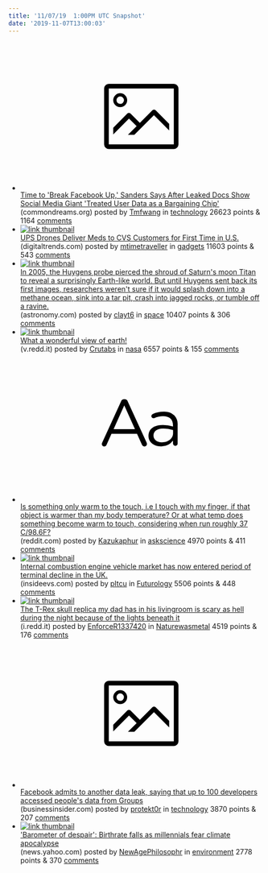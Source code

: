 ```yaml
---
title: '11/07/19  1:00PM UTC Snapshot'
date: '2019-11-07T13:00:03'
---
```

<ul>
<li><a href='https://www.commondreams.org/news/2019/11/06/time-break-facebook-sanders-says-after-leaked-docs-show-social-media-giant-treated'><svg version='1.1' viewBox='-34 -14 104 64' preserveAspectRatio='xMidYMid meet' xmlns='http://www.w3.org/2000/svg' xmlns:xlink='http://www.w3.org/1999/xlink'>
    <title>link thumbnail</title>
    <path d='M32,4H4A2,2,0,0,0,2,6V30a2,2,0,0,0,2,2H32a2,2,0,0,0,2-2V6A2,2,0,0,0,32,4ZM4,30V6H32V30Z'></path>
    <path d='M8.92,14a3,3,0,1,0-3-3A3,3,0,0,0,8.92,14Zm0-4.6A1.6,1.6,0,1,1,7.33,11,1.6,1.6,0,0,1,8.92,9.41Z'></path>
    <path d='M22.78,15.37l-5.4,5.4-4-4a1,1,0,0,0-1.41,0L5.92,22.9v2.83l6.79-6.79L16,22.18l-3.75,3.75H15l8.45-8.45L30,24V21.18l-5.81-5.81A1,1,0,0,0,22.78,15.37Z'></path>
</svg></a><div><div class='linkTitle'><a href='https://www.commondreams.org/news/2019/11/06/time-break-facebook-sanders-says-after-leaked-docs-show-social-media-giant-treated'>Time to 'Break Facebook Up,' Sanders Says After Leaked Docs Show Social Media Giant 'Treated User Data as a Bargaining Chip'</a></div>(commondreams.org) posted by <a href='https://www.reddit.com/user/Tmfwang'>Tmfwang</a> in <a href='https://www.reddit.com/r/technology'>technology</a> 26623 points & 1164 <a href='https://www.reddit.com/r/technology/comments/dsof5u/time_to_break_facebook_up_sanders_says_after/'>comments</a></div></li>

<li><a href='https://www.digitaltrends.com/cool-tech/ups-uses-drones-to-deliver-meds-to-cvs-customers-for-first-time-in-us/'><img src='https://b.thumbs.redditmedia.com/FQByU9nCjvJ4ZylH5Yanqwnv5xQvi8L5OY7FIn_VKpw.jpg' alt='link thumbnail'></a><div><div class='linkTitle'><a href='https://www.digitaltrends.com/cool-tech/ups-uses-drones-to-deliver-meds-to-cvs-customers-for-first-time-in-us/'>UPS Drones Deliver Meds to CVS Customers for First Time in U.S.</a></div>(digitaltrends.com) posted by <a href='https://www.reddit.com/user/mtimetraveller'>mtimetraveller</a> in <a href='https://www.reddit.com/r/gadgets'>gadgets</a> 11603 points & 543 <a href='https://www.reddit.com/r/gadgets/comments/dsh37m/ups_drones_deliver_meds_to_cvs_customers_for/'>comments</a></div></li>

<li><a href='http://astronomy.com/magazine/news/2018/10/touchdown-on-titan-how-we-landed-a-probe-on-another-planets-moon'><img src='https://b.thumbs.redditmedia.com/egC0p5JlMg6_MsjO2rDNUnH3q5uR1zWoITSfxDhR5yw.jpg' alt='link thumbnail'></a><div><div class='linkTitle'><a href='http://astronomy.com/magazine/news/2018/10/touchdown-on-titan-how-we-landed-a-probe-on-another-planets-moon'>In 2005, the Huygens probe pierced the shroud of Saturn's moon Titan to reveal a surprisingly Earth-like world. But until Huygens sent back its first images, researchers weren't sure if it would splash down into a methane ocean, sink into a tar pit, crash into jagged rocks, or tumble off a ravine.</a></div>(astronomy.com) posted by <a href='https://www.reddit.com/user/clayt6'>clayt6</a> in <a href='https://www.reddit.com/r/space'>space</a> 10407 points & 306 <a href='https://www.reddit.com/r/space/comments/dsjk25/in_2005_the_huygens_probe_pierced_the_shroud_of/'>comments</a></div></li>

<li><a href='https://v.redd.it/p9edkyxjl5x31'><img src='https://b.thumbs.redditmedia.com/RIqQl2WA56xJFr28QJpdYIK0k6Kl9S-FG5ByqCkCe8w.jpg' alt='link thumbnail'></a><div><div class='linkTitle'><a href='https://v.redd.it/p9edkyxjl5x31'>What a wonderful view of earth!</a></div>(v.redd.it) posted by <a href='https://www.reddit.com/user/Crutabs'>Crutabs</a> in <a href='https://www.reddit.com/r/nasa'>nasa</a> 6557 points & 155 <a href='https://www.reddit.com/r/nasa/comments/dsox2s/what_a_wonderful_view_of_earth/'>comments</a></div></li>

<li><a href='https://www.reddit.com/r/askscience/comments/dshg96/is_something_only_warm_to_the_touch_ie_i_touch/'><svg version='1.1' viewBox='-34 -12 104 64' preserveAspectRatio='xMidYMid slice' xmlns='http://www.w3.org/2000/svg' xmlns:xlink='http://www.w3.org/1999/xlink'>
    <title>text link thumbnail</title>
    <path d='M12.19,8.84a1.45,1.45,0,0,0-1.4-1h-.12a1.46,1.46,0,0,0-1.42,1L1.14,26.56a1.29,1.29,0,0,0-.14.59,1,1,0,0,0,1,1,1.12,1.12,0,0,0,1.08-.77l2.08-4.65h11l2.08,4.59a1.24,1.24,0,0,0,1.12.83,1.08,1.08,0,0,0,1.08-1.08,1.64,1.64,0,0,0-.14-.57ZM6.08,20.71l4.59-10.22,4.6,10.22Z'>
    </path>
    <path d='M32.24,14.78A6.35,6.35,0,0,0,27.6,13.2a11.36,11.36,0,0,0-4.7,1,1,1,0,0,0-.58.89,1,1,0,0,0,.94.92,1.23,1.23,0,0,0,.39-.08,8.87,8.87,0,0,1,3.72-.81c2.7,0,4.28,1.33,4.28,3.92v.5a15.29,15.29,0,0,0-4.42-.61c-3.64,0-6.14,1.61-6.14,4.64v.05c0,2.95,2.7,4.48,5.37,4.48a6.29,6.29,0,0,0,5.19-2.48V26.9a1,1,0,0,0,1,1,1,1,0,0,0,1-1.06V19A5.71,5.71,0,0,0,32.24,14.78Zm-.56,7.7c0,2.28-2.17,3.89-4.81,3.89-1.94,0-3.61-1.06-3.61-2.86v-.06c0-1.8,1.5-3,4.2-3a15.2,15.2,0,0,1,4.22.61Z'>
    </path>
</svg></a><div><div class='linkTitle'><a href='https://www.reddit.com/r/askscience/comments/dshg96/is_something_only_warm_to_the_touch_ie_i_touch/'>Is something only warm to the touch, i.e I touch with my finger, if that object is warmer than my body temperature? Or at what temp does something become warm to touch, considering when run roughly 37 C/98.6F?</a></div>(reddit.com) posted by <a href='https://www.reddit.com/user/Kazukaphur'>Kazukaphur</a> in <a href='https://www.reddit.com/r/askscience'>askscience</a> 4970 points & 411 <a href='https://www.reddit.com/r/askscience/comments/dshg96/is_something_only_warm_to_the_touch_ie_i_touch/'>comments</a></div></li>

<li><a href='https://insideevs.com/news/380543/uk-plugin-car-sales-october-2019/'><img src='https://b.thumbs.redditmedia.com/9nz7sAVqSG9Ja6Ts8oZVKEscxthzBreWtQYt-45754c.jpg' alt='link thumbnail'></a><div><div class='linkTitle'><a href='https://insideevs.com/news/380543/uk-plugin-car-sales-october-2019/'>Internal combustion engine vehicle market has now entered period of terminal decline in the UK.</a></div>(insideevs.com) posted by <a href='https://www.reddit.com/user/pltcu'>pltcu</a> in <a href='https://www.reddit.com/r/Futurology'>Futurology</a> 5506 points & 448 <a href='https://www.reddit.com/r/Futurology/comments/dso6mo/internal_combustion_engine_vehicle_market_has_now/'>comments</a></div></li>

<li><a href='https://i.redd.it/wynpsg1813x31.png'><img src='https://a.thumbs.redditmedia.com/JmiQlxmqWikeJ-WtTENGW1LlyhHc5aYAIsOleUDxV20.jpg' alt='link thumbnail'></a><div><div class='linkTitle'><a href='https://i.redd.it/wynpsg1813x31.png'>The T-Rex skull replica my dad has in his livingroom is scary as hell during the night because of the lights beneath it</a></div>(i.redd.it) posted by <a href='https://www.reddit.com/user/EnforceR1337420'>EnforceR1337420</a> in <a href='https://www.reddit.com/r/Naturewasmetal'>Naturewasmetal</a> 4519 points & 176 <a href='https://www.reddit.com/r/Naturewasmetal/comments/dshmsk/the_trex_skull_replica_my_dad_has_in_his/'>comments</a></div></li>

<li><a href='https://www.businessinsider.com/100-facebook-app-developers-may-have-had-access-to-private-groups-data-2019-11'><svg version='1.1' viewBox='-34 -14 104 64' preserveAspectRatio='xMidYMid meet' xmlns='http://www.w3.org/2000/svg' xmlns:xlink='http://www.w3.org/1999/xlink'>
    <title>link thumbnail</title>
    <path d='M32,4H4A2,2,0,0,0,2,6V30a2,2,0,0,0,2,2H32a2,2,0,0,0,2-2V6A2,2,0,0,0,32,4ZM4,30V6H32V30Z'></path>
    <path d='M8.92,14a3,3,0,1,0-3-3A3,3,0,0,0,8.92,14Zm0-4.6A1.6,1.6,0,1,1,7.33,11,1.6,1.6,0,0,1,8.92,9.41Z'></path>
    <path d='M22.78,15.37l-5.4,5.4-4-4a1,1,0,0,0-1.41,0L5.92,22.9v2.83l6.79-6.79L16,22.18l-3.75,3.75H15l8.45-8.45L30,24V21.18l-5.81-5.81A1,1,0,0,0,22.78,15.37Z'></path>
</svg></a><div><div class='linkTitle'><a href='https://www.businessinsider.com/100-facebook-app-developers-may-have-had-access-to-private-groups-data-2019-11'>Facebook admits to another data leak, saying that up to 100 developers accessed people's data from Groups</a></div>(businessinsider.com) posted by <a href='https://www.reddit.com/user/protekt0r'>protekt0r</a> in <a href='https://www.reddit.com/r/technology'>technology</a> 3870 points & 207 <a href='https://www.reddit.com/r/technology/comments/dsgb0x/facebook_admits_to_another_data_leak_saying_that/'>comments</a></div></li>

<li><a href='https://news.yahoo.com/barometer-of-despair-birthrate-falls-as-millennials-fear-climate-apocalypse-100030135.html'><img src='https://b.thumbs.redditmedia.com/Y1kZMgoTnuNlk0G9DXmnjU9Dk9B_O4prkWhy5hKb-Gg.jpg' alt='link thumbnail'></a><div><div class='linkTitle'><a href='https://news.yahoo.com/barometer-of-despair-birthrate-falls-as-millennials-fear-climate-apocalypse-100030135.html'>'Barometer of despair': Birthrate falls as millennials fear climate apocalypse</a></div>(news.yahoo.com) posted by <a href='https://www.reddit.com/user/NewAgePhilosophr'>NewAgePhilosophr</a> in <a href='https://www.reddit.com/r/environment'>environment</a> 2778 points & 370 <a href='https://www.reddit.com/r/environment/comments/dsm4sf/barometer_of_despair_birthrate_falls_as/'>comments</a></div></li>

</ul>
